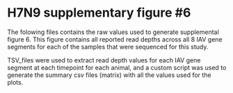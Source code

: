 # H7N9 supplementary figure #6 #


The folowing files contains the raw values used to generate supplemental figure 6. This figure contains all reported read depths across all 8 IAV gene segments for each of the samples that were sequenced for this study. 

TSV_files were used to extract read depth values for each IAV gene segment at each timepoint for each animal, and a custom script was used to generate the summary csv files (matrix) with all the values used for the plots. 
